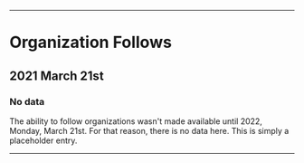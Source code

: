 
***

# Organization Follows

## 2021 March 21st

### No data

The ability to follow organizations wasn't made available until 2022, Monday, March 21st. For that reason, there is no data here. This is simply a placeholder entry.

***
